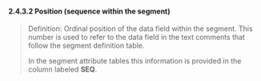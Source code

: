 #### 2.4.3.2 Position (sequence within the segment)

> Definition: Ordinal position of the data field within the segment. This number is used to refer to the data field in the text comments that follow the segment definition table.
>
> In the segment attribute tables this information is provided in the column labeled **SEQ**.
